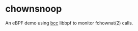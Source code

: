 # chownsnoop

An eBPF demo using [bcc](https://github.com/iovisor/bcc) libbpf to
monitor fchownat(2) calls.
